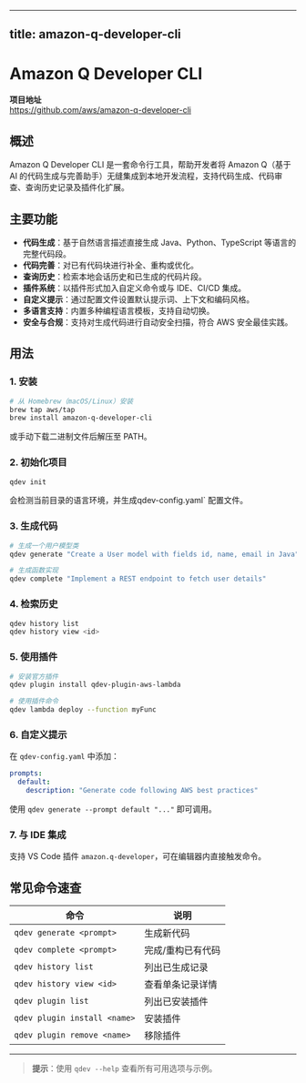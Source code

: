 
---
title: amazon-q-developer-cli
---


# Amazon Q Developer CLI

**项目地址**  
<https://github.com/aws/amazon-q-developer-cli>

## 概述  
Amazon Q Developer CLI 是一套命令行工具，帮助开发者将 Amazon Q（基于 AI 的代码生成与完善助手）无缝集成到本地开发流程，支持代码生成、代码审查、查询历史记录及插件化扩展。

## 主要功能  
- **代码生成**：基于自然语言描述直接生成 Java、Python、TypeScript 等语言的完整代码段。  
- **代码完善**：对已有代码块进行补全、重构或优化。  
- **查询历史**：检索本地会话历史和已生成的代码片段。  
- **插件系统**：以插件形式加入自定义命令或与 IDE、CI/CD 集成。  
- **自定义提示**：通过配置文件设置默认提示词、上下文和编码风格。  
- **多语言支持**：内置多种编程语言模板，支持自动切换。  
- **安全与合规**：支持对生成代码进行自动安全扫描，符合 AWS 安全最佳实践。

## 用法

### 1. 安装  
```bash
# 从 Homebrew（macOS/Linux）安装
brew tap aws/tap
brew install amazon-q-developer-cli
```
或手动下载二进制文件后解压至 PATH。

### 2. 初始化项目  
```bash
qdev init
```
会检测当前目录的语言环境，并生成qdev-config.yaml` 配置文件。

### 3. 生成代码  
```bash
# 生成一个用户模型类
qdev generate "Create a User model with fields id, name, email in Java"

# 生成函数实现
qdev complete "Implement a REST endpoint to fetch user details"
```

### 4. 检索历史  
```bash
qdev history list
qdev history view <id>
```

### 5. 使用插件  
```bash
# 安装官方插件
qdev plugin install qdev-plugin-aws-lambda

# 使用插件命令
qdev lambda deploy --function myFunc
```

### 6. 自定义提示  
在 `qdev-config.yaml` 中添加：
```yaml
prompts:
  default:
    description: "Generate code following AWS best practices"
```
使用 `qdev generate --prompt default "..."` 即可调用。

### 7. 与 IDE 集成  
支持 VS Code 插件 `amazon.q-developer`，可在编辑器内直接触发命令。

## 常见命令速查  

| 命令 | 说明 |
|------|------|
| `qdev generate <prompt>` | 生成新代码 |
| `qdev complete <prompt>` | 完成/重构已有代码 |
| `qdev history list` | 列出已生成记录 |
| `qdev history view <id>` | 查看单条记录详情 |
| `qdev plugin list` | 列出已安装插件 |
| `qdev plugin install <name>` | 安装插件 |
| `qdev plugin remove <name>` | 移除插件 |

---  
> **提示**：使用 `qdev --help` 查看所有可用选项与示例。
